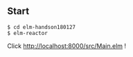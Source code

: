 ## Start

```
$ cd elm-handson180127
$ elm-reactor
```

Click <http://localhost:8000/src/Main.elm> !